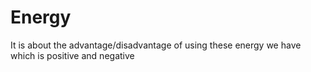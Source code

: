 # Energy
It is about the advantage/disadvantage of using these energy we have which is positive and negative
